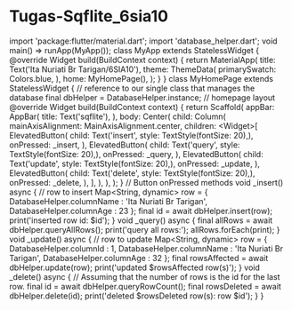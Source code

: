 # Tugas-Sqflite_6sia10
import 'package:flutter/material.dart'; import 'database_helper.dart';  void main() => runApp(MyApp());  class MyApp extends StatelessWidget {   @override   Widget build(BuildContext context) {     return MaterialApp(       title: Text('Ita Nuriati Br Tarigan/6SIA10'),       theme: ThemeData(         primarySwatch: Colors.blue,       ),       home: MyHomePage(),     );   } }  class MyHomePage extends StatelessWidget {    // reference to our single class that manages the database   final dbHelper = DatabaseHelper.instance;    // homepage layout   @override   Widget build(BuildContext context) {     return Scaffold(       appBar: AppBar(         title: Text('sqflite'),       ),       body: Center(         child: Column(           mainAxisAlignment: MainAxisAlignment.center,           children: &lt;Widget>[             ElevatedButton(               child: Text('insert', style: TextStyle(fontSize: 20),),               onPressed: _insert,             ),             ElevatedButton(               child: Text('query', style: TextStyle(fontSize: 20),),               onPressed: _query,             ),             ElevatedButton(               child: Text('update', style: TextStyle(fontSize: 20),),               onPressed: _update,             ),             ElevatedButton(               child: Text('delete', style: TextStyle(fontSize: 20),),               onPressed: _delete,             ),           ],         ),       ),     );   }    // Button onPressed methods    void _insert() async {     // row to insert     Map&lt;String, dynamic> row = {       DatabaseHelper.columnName : 'Ita Nuriati Br Tarigan',       DatabaseHelper.columnAge  : 23     };     final id = await dbHelper.insert(row);     print('inserted row id: $id');   }    void _query() async {     final allRows = await dbHelper.queryAllRows();     print('query all rows:');     allRows.forEach(print);   }    void _update() async {     // row to update     Map&lt;String, dynamic> row = {       DatabaseHelper.columnId   : 1,       DatabaseHelper.columnName : 'Ita Nuriati Br Tarigan',       DatabaseHelper.columnAge  : 32     };     final rowsAffected = await dbHelper.update(row);     print('updated $rowsAffected row(s)');   }    void _delete() async {     // Assuming that the number of rows is the id for the last row.     final id = await dbHelper.queryRowCount();     final rowsDeleted = await dbHelper.delete(id);     print('deleted $rowsDeleted row(s): row $id');   } } 
